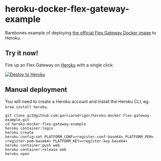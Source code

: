 # heroku-docker-flex-gateway-example

Barebones example of deploying
[the official Flex Gateway Docker image](https://hub.docker.com/r/mulesoft/flex-gateway)
to Heroku.

## Try it now!

Fire up an Flex Gateway on [Heroku](https://www.heroku.com/) with a single click:

[![Deploy to Heroku](https://www.herokucdn.com/deploy/button.svg)](https://register-flex.herokuapp.com/)

## Manual deployment

You will need to create a Heroku account and install the Heroku CLI, eg.
`brew install heroku`.

```
git clone git@github.com:garciarodrigor/heroku-docker-flex-gateway-example.git
cd heroku-docker-flex-gateway-example
heroku container:login
heroku create
heroku config:set PLATFORM_CONF=<register-conf-base64> PLATFORM_PEM=<register-pem-base64> PLATFORM_KEY=<register-key-base64>
heroku container:push web
heroku container:release web
heroku open
```
